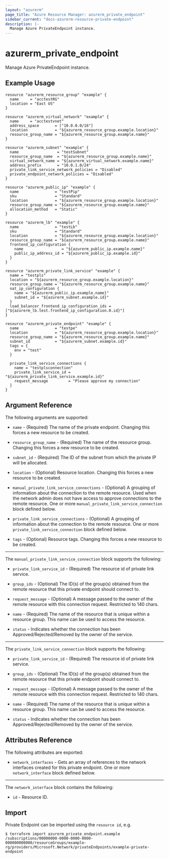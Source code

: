 ```yaml
---
layout: "azurerm"
page_title: "Azure Resource Manager: azurerm_private_endpoint"
sidebar_current: "docs-azurerm-resource-private-endpoint"
description: |-
  Manage Azure PrivateEndpoint instance.
---
```


# azurerm_private_endpoint

Manage Azure PrivateEndpoint instance.

## Example Usage

```hcl
resource "azurerm_resource_group" "example" {
  name     = "acctestRG"
  location = "East US"
}

resource "azurerm_virtual_network" "example" {
  name     = "acctestvnet"
  address_space       = ["10.0.0.0/16"]
  location            = "${azurerm_resource_group.example.location}"
  resource_group_name = "${azurerm_resource_group.example.name}"
}

resource "azurerm_subnet" "example" {
  name                 = "testSubnet"
  resource_group_name  = "${azurerm_resource_group.example.name}"
  virtual_network_name = "${azurerm_virtual_network.example.name}"
  address_prefix       = "10.0.1.0/24"
  private_link_service_network_policies = "Disabled"
  private_endpoint_network_policies = "Disabled"
}

resource "azurerm_public_ip" "example" {
  name                = "testPip"
  sku                 = "Standard"
  location            = "${azurerm_resource_group.example.location}"
  resource_group_name = "${azurerm_resource_group.example.name}"
  allocation_method   = "Static"
}

resource "azurerm_lb" "example" {
  name                = "testLb"
  sku                 = "Standard"
  location            = "${azurerm_resource_group.example.location}"
  resource_group_name = "${azurerm_resource_group.example.name}"
  frontend_ip_configuration {
    name                 = "${azurerm_public_ip.example.name}"
    public_ip_address_id = "${azurerm_public_ip.example.id}"
  }
}

resource "azurerm_private_link_service" "example" {
  name = "testpls"
  location = "${azurerm_resource_group.example.location}"
  resource_group_name = "${azurerm_resource_group.example.name}"
  nat_ip_configuration {
    name = "${azurerm_public_ip.example.name}"
    subnet_id = "${azurerm_subnet.example.id}"
  }
  load_balancer_frontend_ip_configuration_ids = ["${azurerm_lb.test.frontend_ip_configuration.0.id}"]
}

resource "azurerm_private_endpoint" "example" {
  name                = "testpe"
  location            = "${azurerm_resource_group.example.location}"
  resource_group_name = "${azurerm_resource_group.example.name}"
  subnet_id           = "${azurerm_subnet.example.id}"
  tags = {
    env = "test"
  }

  private_link_service_connections {
    name = "testplsconnection"
    private_link_service_id = "${azurerm_private_link_service.example.id}"
    request_message         = "Please approve my connection"
  }
}

```

## Argument Reference

The following arguments are supported:

* `name` - (Required) The name of the private endpoint. Changing this forces a new resource to be created.

* `resource_group_name` - (Required) The name of the resource group. Changing this forces a new resource to be created.

* `subnet_id` - (Required) The ID of the subnet from which the private IP will be allocated.

* `location` - (Optional) Resource location. Changing this forces a new resource to be created.

* `manual_private_link_service_connections` - (Optional) A grouping of information about the connection to the remote resource. Used when the network admin does not have access to approve connections to the remote resource. One or more `manual_private_link_service_connection` block defined below.

* `private_link_service_connections` - (Optional) A grouping of information about the connection to the remote resource. One or more `private_link_service_connection` block defined below.

* `tags` - (Optional) Resource tags. Changing this forces a new resource to be created.

---

The `manual_private_link_service_connection` block supports the following:

* `private_link_service_id` - (Required) The resource id of private link service.

* `group_ids` - (Optional) The ID(s) of the group(s) obtained from the remote resource that this private endpoint should connect to.

* `request_message` - (Optional) A message passed to the owner of the remote resource with this connection request. Restricted to 140 chars.

* `name` - (Required) The name of the resource that is unique within a resource group. This name can be used to access the resource.

* `status` - Indicates whether the connection has been Approved/Rejected/Removed by the owner of the service.

---

The `private_link_service_connection` block supports the following:

* `private_link_service_id` - (Required) The resource id of private link service.

* `group_ids` - (Optional) The ID(s) of the group(s) obtained from the remote resource that this private endpoint should connect to.

* `request_message` - (Optional) A message passed to the owner of the remote resource with this connection request. Restricted to 140 chars.

* `name` - (Required) The name of the resource that is unique within a resource group. This name can be used to access the resource.

* `status` - Indicates whether the connection has been Approved/Rejected/Removed by the owner of the service.

## Attributes Reference

The following attributes are exported:

* `network_interfaces` - Gets an array of references to the network interfaces created for this private endpoint. One or more `network_interface` block defined below.

---

The `network_interface` block contains the following:

* `id` - Resource ID.

## Import

Private Endpoint can be imported using the `resource id`, e.g.

```shell
$ terraform import azurerm_private_endpoint.example /subscriptions/00000000-0000-0000-0000-000000000000/resourceGroups/example-rg/providers/Microsoft.Network/privateEndpoints/example-private-endpoint
```
